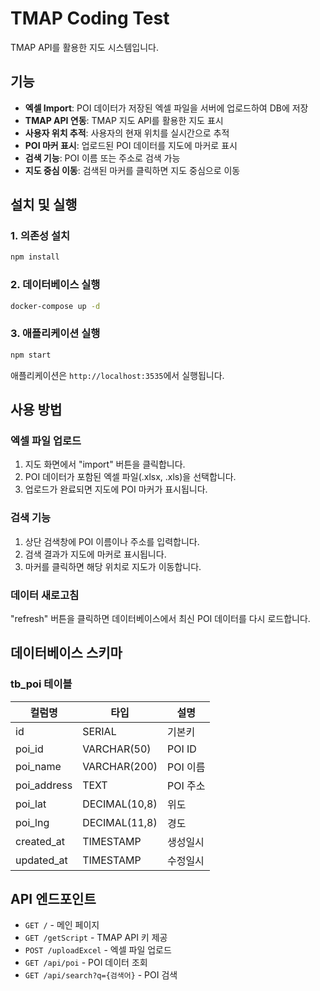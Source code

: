# TMAP Coding Test

TMAP API를 활용한 지도 시스템입니다.

## 기능

- **엑셀 Import**: POI 데이터가 저장된 엑셀 파일을 서버에 업로드하여 DB에 저장
- **TMAP API 연동**: TMAP 지도 API를 활용한 지도 표시
- **사용자 위치 추적**: 사용자의 현재 위치를 실시간으로 추적
- **POI 마커 표시**: 업로드된 POI 데이터를 지도에 마커로 표시
- **검색 기능**: POI 이름 또는 주소로 검색 가능
- **지도 중심 이동**: 검색된 마커를 클릭하면 지도 중심으로 이동

## 설치 및 실행

### 1. 의존성 설치

```bash
npm install
```

### 2. 데이터베이스 실행

```bash
docker-compose up -d
```

### 3. 애플리케이션 실행

```bash
npm start
```

애플리케이션은 `http://localhost:3535`에서 실행됩니다.

## 사용 방법

### 엑셀 파일 업로드

1. 지도 화면에서 "import" 버튼을 클릭합니다.
2. POI 데이터가 포함된 엑셀 파일(.xlsx, .xls)을 선택합니다.
3. 업로드가 완료되면 지도에 POI 마커가 표시됩니다.

### 검색 기능

1. 상단 검색창에 POI 이름이나 주소를 입력합니다.
2. 검색 결과가 지도에 마커로 표시됩니다.
3. 마커를 클릭하면 해당 위치로 지도가 이동합니다.

### 데이터 새로고침

"refresh" 버튼을 클릭하면 데이터베이스에서 최신 POI 데이터를 다시 로드합니다.

## 데이터베이스 스키마

### tb_poi 테이블

| 컬럼명      | 타입          | 설명     |
| ----------- | ------------- | -------- |
| id          | SERIAL        | 기본키   |
| poi_id      | VARCHAR(50)   | POI ID   |
| poi_name    | VARCHAR(200)  | POI 이름 |
| poi_address | TEXT          | POI 주소 |
| poi_lat     | DECIMAL(10,8) | 위도     |
| poi_lng     | DECIMAL(11,8) | 경도     |
| created_at  | TIMESTAMP     | 생성일시 |
| updated_at  | TIMESTAMP     | 수정일시 |

## API 엔드포인트

- `GET /` - 메인 페이지
- `GET /getScript` - TMAP API 키 제공
- `POST /uploadExcel` - 엑셀 파일 업로드
- `GET /api/poi` - POI 데이터 조회
- `GET /api/search?q={검색어}` - POI 검색
